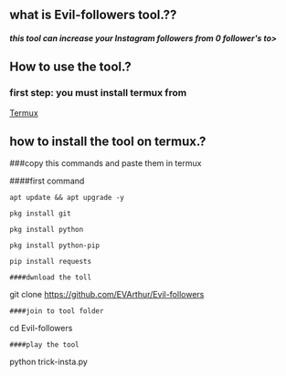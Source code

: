 ## what is Evil-followers tool.??

##### this tool can increase your Instagram followers from 0 follower's to>

## How to use the tool.?

### first step: you must install termux from

[Termux](https://f-droid.org/repo/com.termux_118.apk)

## how to install the tool on termux.?

###copy this commands and paste them in termux

####first command
```
apt update && apt upgrade -y
```
```
pkg install git
```
```
pkg install python
```
```
pkg install python-pip
```
```
pip install requests
```
```
####dwnload the toll
```
git clone https://github.com/EVArthur/Evil-followers
```
####join to tool folder
```
cd Evil-followers
```
####play the tool
```
python trick-insta.py
```
